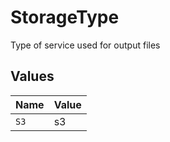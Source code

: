 # StorageType

Type of service used for output files


## Values

| Name  | Value |
| ----- | ----- |
| `S3`  | s3    |